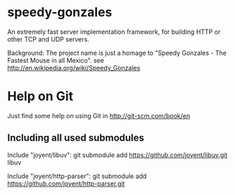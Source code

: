 speedy-gonzales
===============

An extremely fast server implementation framework, for building HTTP or other TCP and UDP servers.

Background:
The project name is just a homage to "Speedy Gonzales - The Fastest Mouse in all Mexico".
see http://en.wikipedia.org/wiki/Speedy_Gonzales


Help on Git
===========

Just find some help on using Git in http://git-scm.com/book/en


Including all used submodules
-----------------------------

Include "joyent/libuv":
git submodule add https://github.com/joyent/libuv.git libuv

Include "joyent/http-parser":
git submodule add https://github.com/joyent/http-parser.git


